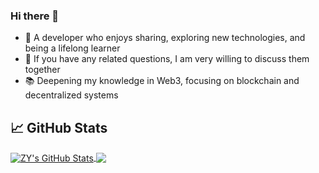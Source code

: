 ### Hi there 👋

- 🔭  A developer who enjoys sharing, exploring new technologies, and being a lifelong learner
- 💬  If you have any related questions, I am very willing to discuss them together
- 📚 Deepening my knowledge in Web3, focusing on blockchain and decentralized systems
## &#x1f4c8; GitHub Stats
<a href="https://github.com/ZY945">
  <img align="center" src="https://github-readme-stats.vercel.app/api?username=zy945&show_icons=true&line_height=27&count_private=true&theme=react" alt="ZY's GitHub Stats" />
</a>

<a href="https://github.com/ZY945">
  <img align="center" src="https://github-readme-stats.vercel.app/api/top-langs/?username=zy945&layout=compact&langs_count=8&hide=css,scss,FreeMarker,Smalltalk&theme=github_dark" />
</a>
<p></p>
